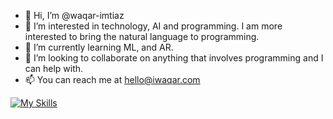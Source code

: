- 👋 Hi, I’m @waqar-imtiaz
- 👀 I’m interested in technology, AI and programming. I am more interested to bring the natural language to programming.
- 🌱 I’m currently learning ML, and AR.
- 💞️ I’m looking to collaborate on anything that involves programming and I can help with.
- 📫 You can reach me at hello@iwaqar.com

[![My Skills](https://skillicons.dev/icons?i=html5,css3,js,typescript,angular,react,next,vue,nest,nuxt,express,node,flutter&perline=3)](https://iwaqar.com)
<!---
waqar-imtiaz/waqar-imtiaz is a ✨ special ✨ repository because its `README.md` (this file) appears on your GitHub profile.
You can click the Preview link to take a look at your changes.
--->
